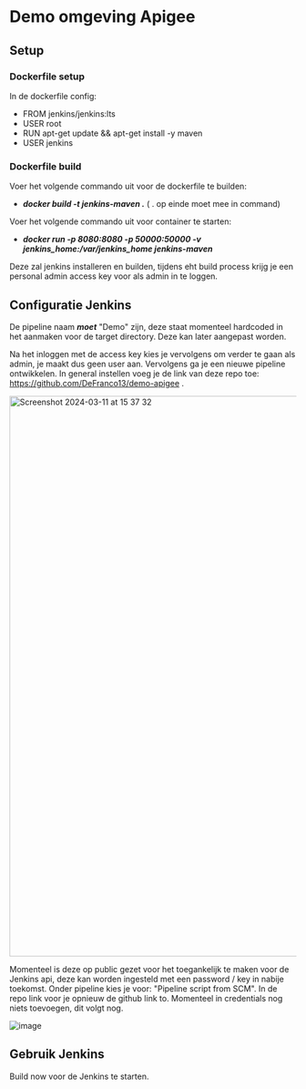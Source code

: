 # Demo omgeving Apigee

## Setup

### Dockerfile setup

In de dockerfile config:

- FROM jenkins/jenkins:lts
- USER root
- RUN apt-get update && apt-get install -y maven
- USER jenkins


### Dockerfile build

Voer het volgende commando uit voor de dockerfile te builden:   
- ***docker build -t jenkins-maven .*** ( . op einde moet mee in command)
  
Voer het volgende commando uit voor container te starten:
- ***docker run -p 8080:8080 -p 50000:50000 -v jenkins_home:/var/jenkins_home jenkins-maven***

Deze zal jenkins installeren en builden, tijdens eht build process krijg je een personal admin access key voor als admin in te loggen.

## Configuratie Jenkins

De pipeline naam ***moet*** "Demo" zijn, deze staat momenteel hardcoded in het aanmaken voor de target directory. Deze kan later aangepast worden.

Na het inloggen met de access key kies je vervolgens om verder te gaan als admin, je maakt dus geen user aan. Vervolgens ga je een nieuwe pipeline ontwikkelen.
In general instellen voeg je de link van deze repo toe: https://github.com/DeFranco13/demo-apigee .

<img width="984" alt="Screenshot 2024-03-11 at 15 37 32" src="https://github.com/DeFranco13/demo-apigee/assets/75678058/196c61e0-6d15-4eab-a5ca-4b5d5a5f759f">


Momenteel is deze op public gezet voor het toegankelijk te maken voor de Jenkins api, deze kan worden ingesteld met een password / key in nabije toekomst.
Onder pipeline kies je voor: "Pipeline script from SCM". In de repo link voor je opnieuw de github link to. Momenteel in credentials nog niets toevoegen, dit volgt nog.

![image](https://github.com/DeFranco13/demo-apigee/assets/75678058/52f7dfe5-934e-4f77-aef4-304664d2fe43)




## Gebruik Jenkins

Build now voor de Jenkins te starten.

